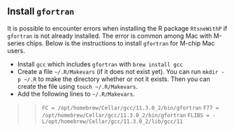 ## Install `gfortran`
It is possible to encounter errors when installing the R package `RtsneWithP` if `gfortran` is not already installed. The error is common among Mac with M-series chips. Below is the instructions to install `gfortran` for M-chip Mac users.
- Install `gcc` which includes `gfortran` with `brew install gcc`
- Create a file `~/.R/Makevars` (if it does not exist yet). You can run `mkdir -p ~/.R` to make the directory whether or not it exists. Then you can create the file using `touch ~/.R/Makevars`.
- Add the following lines to `~/.R/Makevars`.
>>`FC = /opt/homebrew/Cellar/gcc/11.3.0_2/bin/gfortran`
>>`F77 = /opt/homebrew/Cellar/gcc/11.3.0_2/bin/gfortran`
>>`FLIBS = -L/opt/homebrew/Cellar/gcc/11.3.0_2/lib/gcc/11`
